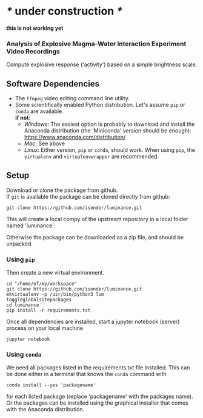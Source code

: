 # _*_ under construction _*_

**this is not working yet**

### Analysis of Explosive Magma-Water Interaction Experiment Video Recordings

Compute explosive response ('activity') based on a simple brightness scale.

## Software Dependencies
- The `ffmpeg` video editing command line utility.
- Some scientifically enabled Python distribution. Let's assume `pip` or `conda`
 are available.  
**if not**:  
  - *Windows*: The easiest option is probably to download and install the
   Anaconda distribution (the 'Miniconda' version should be enough):
    https://www.anaconda.com/distribution/
  - *Mac*: See above
  - *Linux*: Either version, `pip` or `conda`, should work. When using `pip`,
   the `virtualenv` and `virtualenvwrapper` are recommended.

## Setup
Download or clone the package from github.  
If `git` is available the package can be cloned directly from github:
```commandline
git clone https://github.com/isonder/luminance.git
```
This will create a local compy of the upstream repository in a local folder
named 'luminance'.

Otherwise the package can be downloaded as a zip file, and should be unpacked.

### Using `pip`
Then create a new virtual  environment.
```commandline
cd "/home/of/my/workspace"
git clone https://github.com/isonder/luminance.git
mkvirtualenv -p /usr/bin/python3 lum
toggleglobalsitepackages
cd luminance
pip install -r requirements.txt
```
Once all dependencies are installed, start a jupyter notebook (server) process
on your local machine
```commandline
jupyter notebook
```

### Using `conda`
We need all packages listed in the requirements.txt file installed. This can be
done either in a terminal that knows the `conda` command with
```commandline
conda install --yes 'packagename'
``` 
for each listed package (replace 'packagename' with the packages name). Or the
packages can be installed using the graphical installer that comes with the
Anaconda distribution.